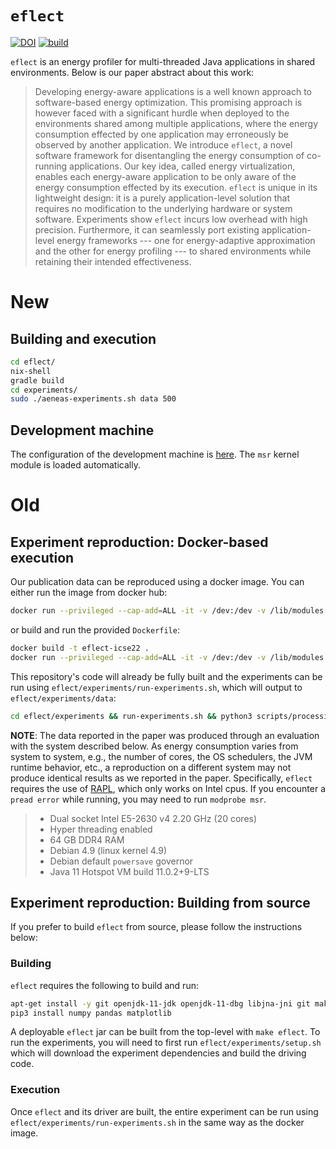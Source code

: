 # `eflect` #

[![DOI](https://zenodo.org/badge/289755847.svg)](https://zenodo.org/badge/latestdoi/289755847)
[![build](https://github.com/UM-LPM/eflect/actions/workflows/build.yml/badge.svg)](https://github.com/UM-LPM/eflect/actions/workflows/build.yml)

`eflect` is an energy profiler for multi-threaded Java applications in shared environments. Below is our paper abstract about this work:

> Developing energy-aware applications is a well known approach to software-based energy optimization. This promising approach is however faced with a significant hurdle when deployed to the environments shared among multiple applications, where the energy consumption effected by one application may erroneously be observed by another application. We introduce `eflect`, a novel software framework for disentangling the energy consumption of co-running applications. Our key idea, called energy virtualization, enables each energy-aware application to be only aware of the energy consumption effected by its execution. `eflect` is unique in its lightweight design: it is a purely application-level solution that requires no modification to the underlying hardware or system software. Experiments show `eflect` incurs low overhead with high precision. Furthermore, it can seamlessly port existing application-level energy frameworks --- one for energy-adaptive approximation and the other for energy profiling --- to shared environments while retaining their intended effectiveness.

# New

## Building and execution

```bash
cd eflect/
nix-shell
gradle build
cd experiments/
sudo ./aeneas-experiments.sh data 500
```

## Development machine

The configuration of the development machine is [here](https://github.com/UM-LPM/server/blob/master/machines/aeneas/configuration.nix). The ```msr``` kernel module is loaded automatically.

# Old

## Experiment reproduction: Docker-based execution ##

Our publication data can be reproduced using a docker image. You can either run the image from docker hub:

```bash
docker run --privileged --cap-add=ALL -it -v /dev:/dev -v /lib/modules:/lib/modules pleflect/eflect:latest
```

or build and run the provided `Dockerfile`:

```bash
docker build -t eflect-icse22 .
docker run --privileged --cap-add=ALL -it -v /dev:/dev -v /lib/modules:/lib/modules pleflect/eflect:latest
```

This repository's code will already be fully built and the experiments can be run using `eflect/experiments/run-experiments.sh`, which will output to `eflect/experiments/data`:

```bash
cd eflect/experiments && run-experiments.sh && python3 scripts/processing data
```

**NOTE**: The data reported in the paper was produced through an evaluation with the system described below. As energy consumption varies from system to system, e.g., the number of cores, the OS schedulers, the JVM runtime behavior, etc., a reproduction on a different system may not produce identical results as we reported in the paper. Specifically, `eflect` requires the use of [RAPL](https://en.wikipedia.org/wiki/Perf_(Linux)#RAPL), which only works on Intel cpus. If you encounter a `pread error` while running, you may need to run `modprobe msr`.

  > - Dual socket Intel E5-2630 v4 2.20 GHz (20 cores)
  > - Hyper threading enabled
  > - 64 GB DDR4 RAM
  > - Debian 4.9 (linux kernel 4.9)
  > - Debian default `powersave` governor
  > - Java 11 Hotspot VM build 11.0.2+9-LTS

## Experiment reproduction: Building from source ##

If you prefer to build `eflect` from source, please follow the instructions below:

### Building ###

`eflect` requires the following to build and run:

```bash
apt-get install -y git openjdk-11-jdk openjdk-11-dbg libjna-jni git make wget kmod python3 python3-pip
pip3 install numpy pandas matplotlib
```

A deployable `eflect` jar can be built from the top-level with `make eflect`. To run the experiments, you will need to first run `eflect/experiments/setup.sh` which will download the experiment dependencies and build the driving code.

### Execution ###

Once `eflect` and its driver are built, the entire experiment can be run using `eflect/experiments/run-experiments.sh` in the same way as the docker image.
